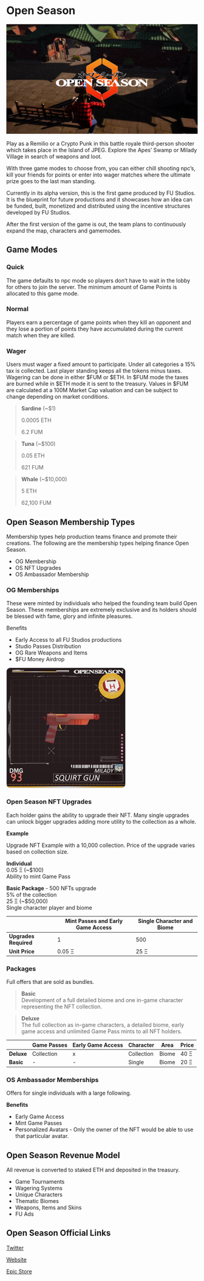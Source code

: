 # Open Season

![Open Season](.gitbook/assets/open-season.png)

Play as a Remilio or a Crypto Punk in this battle royale third-person shooter which takes place in the Island of JPEG. Explore the Apes’ Swamp or Milady Village in search of weapons and loot.

With three game modes to choose from, you can either chill shooting npc’s, kill your friends for points or enter into wager matches where the ultimate prize goes to the last man standing.

Currently in its alpha version, this is the first game produced by FU Studios. It is the blueprint for future productions and it showcases how an idea can be funded, built, monetized and distributed using the incentive structures developed by FU Studios.

After the first version of the game is out, the team plans to continuously expand the map, characters and gamemodes.

## Game Modes

### Quick

The game defaults to npc mode so players don’t have to wait in the lobby for others to join the server. The minimum amount of Game Points is allocated to this game mode.

### Normal

Players earn a percentage of game points when they kill an opponent and they lose a portion of points they have accumulated during the current match when they are killed.

### Wager

Users must wager a fixed amount to participate. Under all categories a 15% tax is collected. Last player standing keeps all the tokens minus taxes.
Wagering can be done in either $FUM or $ETH. In $FUM mode the taxes are burned while in $ETH mode it is sent to the treasury. Values in $FUM are calculated at a 100M Market Cap valuation and can be subject to change depending on market conditions.

> **Sardine** (~$1)
>
> 0.0005 ETH
>
> 6.2 FUM

> **Tuna** (~$100)
>
> 0.05 ETH
>
> 621 FUM

> **Whale** (~$10,000)
>
> 5 ETH
>
> 62,100 FUM

## Open Season Membership Types

Membership types help production teams finance and promote their creations. The following are the membership types helping finance Open Season.

- OG Membership
- OS NFT Upgrades
- OS Ambassador Membership

### OG Memberships

These were minted by individuals who helped the founding team build Open Season. These memberships are extremely exclusive and its holders should be blessed with fame, glory and infinite pleasures.

Benefits

- Early Access to all FU Studios productions
- Studio Passes Distribution
- OG Rare Weapons and Items
- $FU Money Airdrop

![OG Membership](.gitbook/assets/membership.png)

### Open Season NFT Upgrades

Each holder gains the ability to upgrade their NFT. Many single upgrades can unlock bigger upgrades adding more utility to the collection as a whole.

**Example**

Upgrade NFT Example with a 10,000 collection.
Price of the upgrade varies based on collection size.

**Individual**\
0.05 Ξ (~$100)\
Ability to mint Game Pass

**Basic Package** - 500 NFTs upgrade\
5% of the collection\
25 Ξ (~$50,000)\
Single character player and biome

|                       | **Mint Passes and Early Game Access** | **Single Character and Biome** |
| --------------------- | ------------------------------------- | ------------------------------ |
| **Upgrades Required** | 1                                     | 500                            |
| **Unit Price**        | 0.05 Ξ                                | 25 Ξ                           |

### Packages

Full offers that are sold as bundles.

> **Basic**\
> Development of a full detailed biome and one in-game character representing the NFT collection.

> **Deluxe**\
> The full collection as in-game characters, a detailed biome, early game access and unlimited Game Pass mints to all NFT holders.

|            | Game Passes | Early Game Access | Character  | Area  | Price |
| ---------- | ----------- | ----------------- | ---------- | ----- | ----- |
| **Deluxe** | Collection  | x                 | Collection | Biome | 40 Ξ  |
| **Basic**  | -           | -                 | Single     | Biome | 20 Ξ  |

### OS Ambassador Memberships

Offers for single individuals with a large following.

**Benefits**

- Early Game Access
- Mint Game Passes
- Personalized Avatars - Only the owner of the NFT would be able to use that particular avatar.

## Open Season Revenue Model

All revenue is converted to staked ETH and deposited in the treasury.

- Game Tournaments
- Wagering Systems
- Unique Characters
- Thematic Biomes
- Weapons, Items and Skins
- FU Ads

## Open Season Official Links

[Twitter](https://twitter.com/opunshizun)

[Website](https://openseason.games/)

[Epic Store](https://store.epicgames.com/en-US/p/openseason-75e993)

